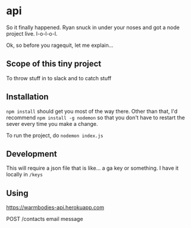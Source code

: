 # api

So it finally happened. Ryan snuck in under your noses and got a node project
live. l-o-l-o-l.

Ok, so before you ragequit, let me explain...

## Scope of this tiny project

To throw stuff in to slack and to catch stuff


## Installation

`npm install` should get you most of the way there.
Other than that, I'd recommend `npm install -g nodemon` so that you don't have
to restart the sever every time you make a change.

To run the project, do `nodemon index.js`

## Development

This will require a json file that is like... a ga key or something. I have it
locally in `/keys`

## Using

https://warmbodies-api.herokuapp.com

POST /contacts
  email
  message
